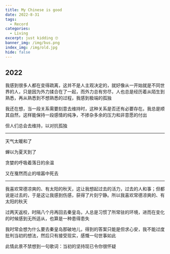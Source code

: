 ```yaml
---
title: My Chinese is good
date: 2022-8-31
tags:
  - Record
categories:
  - Living
excerpt: just kidding 🙄
banner_img: /img/bus.png
index_img: /img/old.jpg
hide: false
---
```


## 2022

我感到很多人都在变得疏离，这并不是人主观决定的，就好像从一开始就是不同世界的人，只是因为外力揉合在了一起，而外力总有穷尽，人也总是经历着从陌生到熟悉，再从熟悉到不想熟悉的过程，我感到极端的孤独

我还在想，当一段关系需要刻意去维持时，这种关系是否还有必要存在。我总是顺其自然，这样能保持一段感情的纯净，不掺杂多余的压力和非意愿的付出

但人们总会去维持，以对抗孤独

---

天气太暖和了

蝉以为夏天到了

贪婪的呼吸着落日的余温

又在戛然而止的喧嚣中死去

---

我喜欢常德凉爽的、有太阳的秋天，这让我想起过去的活力，过去的人和事；但都说是过去的，于是这让我感到伤感，获得了片刻宁静。所以我喜欢常德凉爽的、有太阳的秋天

过两天返校，时隔八个月再回去秦皇岛，人总是习惯了所常驻的环境，进而在变化的时候感到无所适从，也算是一种患得患失

我时常会想为什么要去秦皇岛那破地儿，得到的答案只能是但求心安，我不能过度批判当初的想法，然后只有接受现实，感慨一句世事如此

此情此景不禁想到一句歌词：当初的坚持现已令你很怀疑



